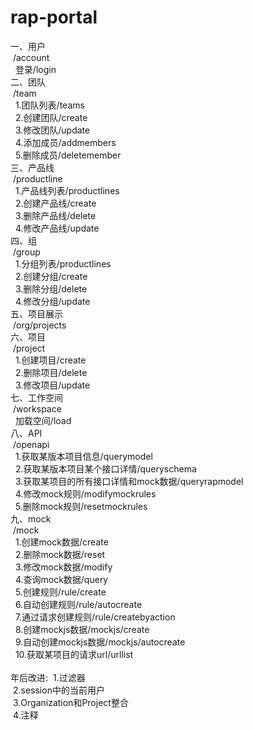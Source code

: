 # rap-portal
一、用户<br />
&nbsp;/account<br />
&nbsp;&nbsp;登录/login<br />
二、团队<br />
&nbsp;/team<br />
&nbsp;&nbsp;1.团队列表/teams<br />
&nbsp;&nbsp;2.创建团队/create<br />
&nbsp;&nbsp;3.修改团队/update<br />
&nbsp;&nbsp;4.添加成员/addmembers<br />
&nbsp;&nbsp;5.删除成员/deletemember<br />
三、产品线<br />
&nbsp;/productline<br />
&nbsp;&nbsp;1.产品线列表/productlines<br />
&nbsp;&nbsp;2.创建产品线/create<br />
&nbsp;&nbsp;3.删除产品线/delete<br />
&nbsp;&nbsp;4.修改产品线/update<br />
四、组<br />
&nbsp;/group<br />
&nbsp;&nbsp;1.分组列表/productlines<br />
&nbsp;&nbsp;2.创建分组/create<br />
&nbsp;&nbsp;3.删除分组/delete<br />
&nbsp;&nbsp;4.修改分组/update<br />
五、项目展示<br />
&nbsp;/org/projects<br />
六、项目<br />
&nbsp;/project<br />
&nbsp;&nbsp;1.创建项目/create<br />
&nbsp;&nbsp;2.删除项目/delete<br />
&nbsp;&nbsp;3.修改项目/update<br />
七、工作空间<br />
&nbsp;/workspace<br />
&nbsp;&nbsp;加载空间/load<br />
八、API<br />
&nbsp;/openapi<br />
&nbsp;&nbsp;1.获取某版本项目信息/querymodel<br />
&nbsp;&nbsp;2.获取某版本项目某个接口详情/queryschema<br />
&nbsp;&nbsp;3.获取某项目的所有接口详情和mock数据/queryrapmodel<br />
&nbsp;&nbsp;4.修改mock规则/modifymockrules<br />
&nbsp;&nbsp;5.删除mock规则/resetmockrules<br />
九、mock<br />
&nbsp;/mock<br />
&nbsp;&nbsp;1.创建mock数据/create<br />
&nbsp;&nbsp;2.删除mock数据/reset<br />
&nbsp;&nbsp;3.修改mock数据/modify<br />
&nbsp;&nbsp;4.查询mock数据/query<br />
&nbsp;&nbsp;5.创建规则/rule/create<br />
&nbsp;&nbsp;6.自动创建规则/rule/autocreate<br />
&nbsp;&nbsp;7.通过请求创建规则/rule/createbyaction<br />
&nbsp;&nbsp;8.创建mockjs数据/mockjs/create<br />
&nbsp;&nbsp;9.自动创建mockjs数据/mockjs/autocreate<br />
&nbsp;&nbsp;10.获取某项目的请求url/urllist<br />
<br />
年后改进:
&nbsp;1.过滤器<br />
&nbsp;2.session中的当前用户<br />
&nbsp;3.Organization和Project整合<br />
&nbsp;4.注释<br />
